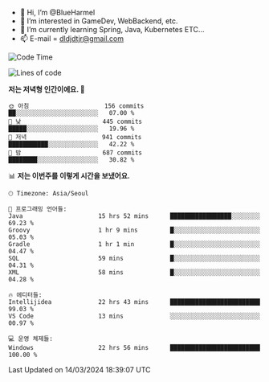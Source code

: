 - 👋 Hi, I’m @BlueHarmel
- 👀 I’m interested in GameDev, WebBackend, etc.
- 🌱 I’m currently learning Spring, Java, Kubernetes ETC...
- 📫 E-mail = dldjdtjr@gmail.com
  <!--START_SECTION:waka-->
![Code Time](http://img.shields.io/badge/Code%20Time-482%20hrs%2029%20mins-blue)

![Lines of code](https://img.shields.io/badge/%EC%A0%80%EB%8A%94%20%EC%97%AC%ED%83%9C%EA%B9%8C%EC%A7%80%20-39.8%20million%20%EC%A4%84%EC%9D%98%20%EC%BD%94%EB%93%9C%EB%A5%BC%20%EC%9E%91%EC%84%B1%ED%96%88%EC%96%B4%EC%9A%94.-blue)

**저는 저녁형 인간이에요. 🦉** 

```text
🌞 아침                     156 commits         ██░░░░░░░░░░░░░░░░░░░░░░░   07.00 % 
🌆 낮　                     445 commits         █████░░░░░░░░░░░░░░░░░░░░   19.96 % 
🌃 저녁                     941 commits         ███████████░░░░░░░░░░░░░░   42.22 % 
🌙 밤　                     687 commits         ████████░░░░░░░░░░░░░░░░░   30.82 % 
```


📊 **저는 이번주를 이렇게 시간을 보냈어요.** 

```text
🕑︎ Timezone: Asia/Seoul

💬 프로그래밍 언어들: 
Java                     15 hrs 52 mins      █████████████████░░░░░░░░   69.23 % 
Groovy                   1 hr 9 mins         █░░░░░░░░░░░░░░░░░░░░░░░░   05.03 % 
Gradle                   1 hr 1 min          █░░░░░░░░░░░░░░░░░░░░░░░░   04.47 % 
SQL                      59 mins             █░░░░░░░░░░░░░░░░░░░░░░░░   04.31 % 
XML                      58 mins             █░░░░░░░░░░░░░░░░░░░░░░░░   04.28 % 

🔥 에디터들: 
Intellijidea             22 hrs 43 mins      █████████████████████████   99.03 % 
VS Code                  13 mins             ░░░░░░░░░░░░░░░░░░░░░░░░░   00.97 % 

💻 운영 체제들: 
Windows                  22 hrs 56 mins      █████████████████████████   100.00 % 
```


 Last Updated on 14/03/2024 18:39:07 UTC
<!--END_SECTION:waka-->
<!---
BlueHarmel/BlueHarmel is a ✨ special ✨ repository because its `README.md` (this file) appears on your GitHub profile.
You can click the Preview link to take a look at your changes.
--->

